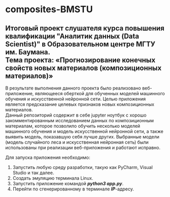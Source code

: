 # composites-BMSTU
Итоговый проект слушателя курса повышения квалификации "Аналитик данных (Data Scientist)" в Образовательном центре МГТУ им. Баумана.
</br>Тема проекта: «Прогнозирование конечных свойств новых материалов (композиционных материалов)»
---
В результате выполнения данного проекта было реализовано веб-приложение, являющееся оберткой для обученных моделей машинного обучения и искусственной нейронной сети. Целью приложения является предсказание целевых признаков новых композиционных материалов.</br>
Данный репозиторий содержит в себе jupyter ноутбук с хорошо закомментированным исследованием данных по композиционным материалам, которое позволило обучить несколько моделей машинного обучения и модель искусственной нейронной сети, а также выявить модель, показавшую себя лучше других. Выбранные модели (модель случайного леса и искусственная нейронная сеть) были использованы при реализации веб-приложения и работают исправно. 

Для запуска приложения необходимо:

1. Запустить любую среду разработки, такую как PyCharm, Visual Studio и так далее.
2. Создать эмуляцию терминала Linux.
3. Запустить приложение командой ***python3 app.py***.
4. Перейти по сгенерированному в терминале ***IP***-адресу.

